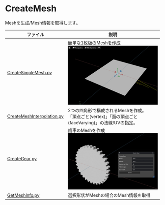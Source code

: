 # CreateMesh

Meshを生成/Mesh情報を取得します。    

|ファイル|説明|     
|---|---|     
|[CreateSimpleMesh.py](./CreateSimpleMesh.py)|簡単な1枚板のMeshを作成<br>![createMesh.jpg](./images/createMesh.jpg)|     
|[CreateMeshInterpolation.py](./CreateMeshInterpolation.py)|2つの四角形で構成されるMeshを作成。<br>「頂点ごと(vertex)」「面の頂点ごと(faceVarying)」の法線/UVの指定。|     
|[CreateGear.py](./CreateGear.py)|歯車のMeshを作成<br>![createGear.jpg](./images/createGear.jpg)|     
|[GetMeshInfo.py](./GetMeshInfo.py)|選択形状がMeshの場合のMesh情報を取得|     

